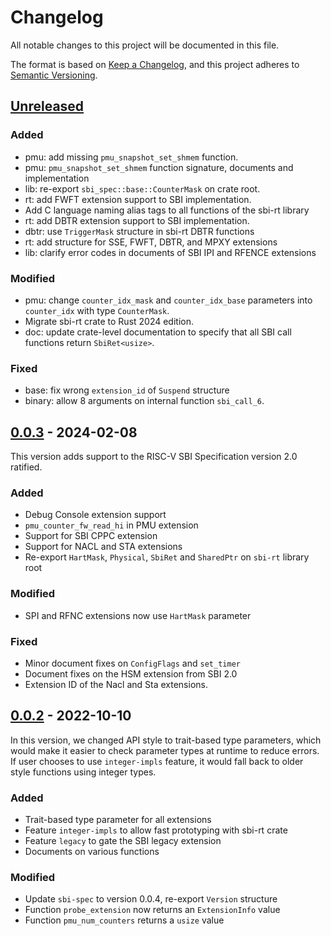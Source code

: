 # Changelog

All notable changes to this project will be documented in this file.

The format is based on [Keep a Changelog](https://keepachangelog.com/en/1.0.0/), and this project adheres
to [Semantic Versioning](https://semver.org/spec/v2.0.0.html).

## [Unreleased]

### Added

- pmu: add missing `pmu_snapshot_set_shmem` function.
- pmu: `pmu_snapshot_set_shmem` function signature, documents and implementation
- lib: re-export `sbi_spec::base::CounterMask` on crate root.
- rt: add FWFT extension support to SBI implementation.
- Add C language naming alias tags to all functions of the sbi-rt library
- rt: add DBTR extension support to SBI implementation.
- dbtr: use `TriggerMask` structure in sbi-rt DBTR functions
- rt: add structure for SSE, FWFT, DBTR, and MPXY extensions
- lib: clarify error codes in documents of SBI IPI and RFENCE extensions

### Modified

- pmu: change `counter_idx_mask` and `counter_idx_base` parameters into `counter_idx` with type `CounterMask`.
- Migrate sbi-rt crate to Rust 2024 edition.
- doc: update crate-level documentation to specify that all SBI call functions return `SbiRet<usize>`.

### Fixed

- base: fix wrong `extension_id` of `Suspend` structure
- binary: allow 8 arguments on internal function `sbi_call_6`.

## [0.0.3] - 2024-02-08

This version adds support to the RISC-V SBI Specification version 2.0 ratified.

### Added

- Debug Console extension support
- `pmu_counter_fw_read_hi` in PMU extension
- Support for SBI CPPC extension
- Support for NACL and STA extensions
- Re-export `HartMask`, `Physical`, `SbiRet` and `SharedPtr` on `sbi-rt` library root

### Modified

- SPI and RFNC extensions now use `HartMask` parameter

### Fixed

- Minor document fixes on `ConfigFlags` and `set_timer`
- Document fixes on the HSM extension from SBI 2.0
- Extension ID of the Nacl and Sta extensions.

## [0.0.2] - 2022-10-10

In this version, we changed API style to trait-based type parameters, which would make it easier to
check parameter types at runtime to reduce errors.
If user chooses to use `integer-impls` feature, it would fall back to older style functions using integer types.

### Added

- Trait-based type parameter for all extensions
- Feature `integer-impls` to allow fast prototyping with sbi-rt crate
- Feature `legacy` to gate the SBI legacy extension
- Documents on various functions

### Modified

- Update `sbi-spec` to version 0.0.4, re-export `Version` structure
- Function `probe_extension` now returns an `ExtensionInfo` value
- Function `pmu_num_counters` returns a `usize` value

[Unreleased]: https://github.com/rustsbi/sbi-rt/compare/v0.0.3...HEAD
[0.0.3]: https://github.com/rustsbi/sbi-rt/compare/v0.0.2...v0.0.3
[0.0.2]: https://github.com/rustsbi/sbi-rt/compare/v0.0.1...v0.0.2
[0.0.1]: https://github.com/rustsbi/sbi-rt/releases/tag/v0.0.1

